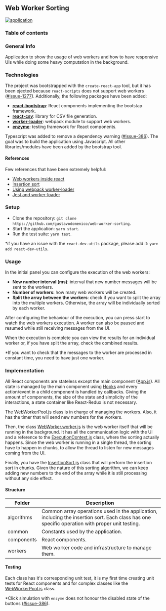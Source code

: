 ## Web Worker Sorting

[![application](https://heroku-badge.herokuapp.com/?app=web-worker-sorting)](https://web-worker-sorting.herokuapp.com/)

### Table of contents

### General Info
Application to show the usage of web workers and how to have responsive UIs while doing some heavy computation in the background.

### Technologies

The project was bootstrapped with the `create-react-app` tool, but it has been ejected because `react-scripts` does not support web workers ([#issue-1277](https://github.com/facebook/create-react-app/issues/1277)). Additionally, the following packages have been added:

* __[react-bootstrap](https://react-bootstrap.github.io)__: React components implementing the bootstap framework.
* __[react-csv](https://www.npmjs.com/package/react-csv)__: library for CSV file generation.
* __[worker-loader](https://github.com/webpack-contrib/worker-loader)__: webpack module to support web workers.
* __[enzyme](https://airbnb.io/enzyme/)__: testing framework for React components.

Typescript was added to remove a dependency warning ([#issue-386](https://github.com/airbnb/enzyme/issues/386)). The goal was to build the application using Javascript. All other libraries/modules have been added by the bootstrap tool.

#### References

Few references that have been extremely helpful:

* [Web workers inside react](https://stackoverflow.com/questions/47475360/creating-a-web-worker-inside-react)
* [Insertion sort](https://medium.com/javascript-algorithms/javascript-algorithms-insertion-sort-59b6b655373c)
* [Using webpack worker-loader](https://stackoverflow.com/questions/53966156/how-to-load-web-worker-using-webpacks-worker-loader)
* [Jest and worker-loader](https://stackoverflow.com/questions/42567535/resolving-imports-using-webpacks-worker-loader-in-jest-tests)

### Setup

* Clone the repository: `git clone https://github.com/gustavodomenico/web-worker-sorting`.
* Start the application: `yarn start`.
* Run the test suite: `yarn test`.

*if you have an issue with the `react-dev-utils` package, please add it: `yarn add react-dev-utils`.

### Usage

In the initial panel you can configure the execution of the web workers:

* __New number interval (ms)__: interval that new number messages will be sent to the workers.
* __Number of workers__: how many web workers will be created.
* __Split the array between the workers__: check if you want to split the array into the multiple workers. Otherwise, the array will be individually sorted by each worker.

After configuring the behaviour of the execution, you can press start to watch the web workers execution. A worker can also be paused and resumed while still receiving messages from the UI.

When the execution is complete you can view the results for an individual worker or, if you have split the array, check the combined results.

*If you want to check that the messages to the worker are processed in constant time, you need to have just one worker.


### Implementation

All React components are stateless except the main component ([App.js](https://github.com/gustavodomenico/web-worker-sorting/blob/master/src/components/App.js)). All state is managed by the main component using [Hooks](https://reactjs.org/docs/hooks-intro.html) and every action/event in a child component is handled by callbacks. Giving the amount of components, the size of the state and simplicity of the interactions, a state container like React-Redux is not necessary.

The [WebWorkerPool.js](https://github.com/gustavodomenico/web-worker-sorting/blob/master/src/workers/WebWorkerPool.js) class is in charge of managing the workers. Also, it has the timer that will send new numbers for the workers.

Then, the class [WebWorker.worker.js](https://github.com/gustavodomenico/web-worker-sorting/blob/master/src/workers/WebWorker.worker.js) is the web worker itself that will be running in the background. It has all the communication logic with the UI and a reference to the [ExecutionContext.js](https://github.com/gustavodomenico/web-worker-sorting/blob/master/src/workers/ExecutionContext.js) class, where the sorting actually happens. Since the web worker is running in a single thread, the sorting have to happen in chunks, to allow the thread to listen for new messages coming from the UI.

Finally, you have the [InsertionSort.js](https://github.com/gustavodomenico/web-worker-sorting/blob/master/src/algorithms/InsertionSort.js) class that will perform the insertion sort in chunks. Given the nature of this sorting algorithm, we can keep adding new numbers to the end of the array while it is still processing without any side effect. 

#### Structure

Folder | Description
--- | --- | 
algorithms | Common array operations used in the application, including the insertion sort. Each class has one specific operation with proper unit testing.
common | Constants used by the application.
components | React components.
workers | Web worker code and infrastructure to manage them.

#### Testing

Each class has it's corresponding unit test, it is my first time creating unit tests for React components and for complex classes like the [WebWorkerPool.js](https://github.com/gustavodomenico/web-worker-sorting/blob/master/src/workers/WebWorkerPool.js) class.

*Click simulation with `enzyme` does not honour the disabled state of the buttons ([#issue-386](https://github.com/airbnb/enzyme/issues/386)).


